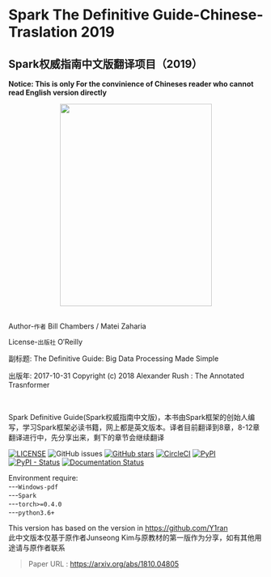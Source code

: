 # Spark The Definitive Guide-Chinese-Traslation 2019


## Spark权威指南中文版翻译项目（2019）
**Notice: This is only For the convinience of Chineses reader who cannot read English version directly**  

<div align=center><img width="300" height="400" src="https://img3.doubanio.com/view/subject/l/public/s29478060.jpg"/></div>

<br>

Author-`作者`
Bill Chambers / Matei Zaharia 

License-`出版社`
O′Reilly

副标题: The Definitive Guide: Big Data Processing Made Simple

出版年: 2017-10-31
Copyright (c) 2018 Alexander Rush : The Annotated Trasnformer

<br>

Spark Definitive Guide(Spark权威指南中文版)，本书由Spark框架的创始人编写，学习Spark框架必读书籍，网上都是英文版本。译者目前翻译到8章，8-12章翻译进行中，先分享出来，剩下的章节会继续翻译




[![LICENSE](https://img.shields.io/github/license/codertimo/BERT-pytorch.svg)](https://github.com/codertimo/BERT-pytorch/blob/master/LICENSE)
![GitHub issues](https://img.shields.io/github/issues/codertimo/BERT-pytorch.svg)
[![GitHub stars](https://img.shields.io/github/stars/codertimo/BERT-pytorch.svg)](https://github.com/codertimo/BERT-pytorch/stargazers)
[![CircleCI](https://circleci.com/gh/codertimo/BERT-pytorch.svg?style=shield)](https://circleci.com/gh/codertimo/BERT-pytorch)
[![PyPI](https://img.shields.io/pypi/v/bert-pytorch.svg)](https://pypi.org/project/bert_pytorch/)
[![PyPI - Status](https://img.shields.io/pypi/status/bert-pytorch.svg)](https://pypi.org/project/bert_pytorch/)
[![Documentation Status](https://readthedocs.org/projects/bert-pytorch/badge/?version=latest)](https://bert-pytorch.readthedocs.io/en/latest/?badge=latest)


Environment require:  
               ---`Windows-pdf `  
               ---`Spark`   
               ---`torch>=0.4.0`  
               ---`python3.6+`  

This version has based on the version in https://github.com/Y1ran  
此中文版本仅基于原作者Junseong Kim与原教材的第一版作为分享，如有其他用途请与原作者联系  

> Paper URL : https://arxiv.org/abs/1810.04805

